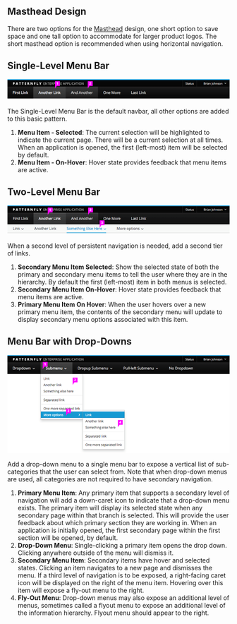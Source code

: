 ## Masthead Design

There are two options for the [Masthead](https://www.patternfly.org/pattern-library/application-framework/masthead/#_) design, one short option to save space and one tall option to accommodate for larger product logos. The short masthead option is recommended when using horizontal navigation.

## Single-Level Menu Bar

![Horizontal Navbar with Single-Level](img/horizontal-nav-single.png)

The Single-Level Menu Bar is the default navbar, all other options are added to this basic pattern.

1. **Menu Item - Selected**: The current selection will be highlighted to indicate the current page. There will be a current selection at all times. When an application is opened, the first (left-most) item will be selected by default.
2. **Menu Item - On-Hover**: Hover state provides feedback that menu items are active.


## Two-Level Menu Bar

![Horizontal Navbar with Two-Level](img/horizontal-nav-two.png)

When a second level of persistent navigation is needed, add a second tier of links.

1. **Secondary Menu Item Selected**: Show the selected state of both the primary and secondary menu items to tell the user where they are in the hierarchy. By default the first (left-most) item in both menus is selected.
2. **Secondary Menu Item On-Hover**: Hover state provides feedback that menu items are active.
3. **Primary Menu Item On Hover**: When the user hovers over a new primary menu item, the contents of the secondary menu will update to display secondary menu options associated with this item.

## Menu Bar with Drop-Downs

![Horizontal Navbar with Drop-Down](img/horizontal-nav-dropdown.png)

Add a drop-down menu to a single menu bar to expose a vertical list of sub-categories that the user can select from. Note that when drop-down menus are used, all categories are not required to have secondary navigation.

1. **Primary Menu Item**: Any primary item that supports a secondary level of navigation will add a down-caret icon to indicate that a drop-down menu exists. The primary item will display its selected state when any secondary page within that branch is selected. This will provide the user feedback about which primary section they are working in. When an application is initially opened, the first secondary page within the first section will be opened, by default.
2. **Drop-Down Menu**: Single-clicking a primary item opens the drop down. Clicking anywhere outside of the menu will dismiss it.
3. **Secondary Menu Item**: Secondary items have hover and selected states. Clicking an item navigates to a new page and dismisses the menu. If a third level of navigation is to be exposed, a right-facing caret icon will be displayed on the right of the menu item. Hovering over this item will expose a fly-out menu to the right.
4. **Fly-Out Menu**: Drop-down menus may also expose an additional level of menus, sometimes called a flyout menu to expose an additional level of the information hierarchy. Flyout menu should appear to the right.
